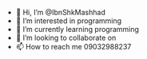 - 👋 Hi, I’m @IbnShkMashhad
- 👀 I’m interested in programming
- 🌱 I’m currently learning programming
- 💞️ I’m looking to collaborate on 
- 📫 How to reach me 09032988237

<!---
IbnShkMashhad/IbnShkMashhad is a ✨ special ✨ repository because its `README.md` (this file) appears on your GitHub profile.
You can click the Preview link to take a look at your changes.
--->
